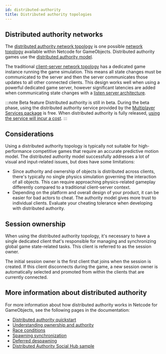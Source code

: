 ```yaml
---
id: distributed-authority
title: Distributed authority topologies
---
```


## Distributed authority networks

The [distributed authority network topology](network-topologies.md#distributed-authority) is one possible [network topology](network-topologies.md) available within Netcode for GameObjects. Distributed authority games use the [distributed authority model](authority.md#distributed-authority).

The traditional [client-server network topology](network-topologies.md/#client-server) has a dedicated game instance running the game simulation. This means all state changes must be communicated to the server and then the server communicates those updates to all other connected clients. This design works well when using a powerful dedicated game server, however significant latencies are added when communicating state changes with a [listen server architecture](../learn/listenserverhostarchitecture.md).

:::note Beta feature
Distributed authority is still in beta. During the beta phase, using the distributed authority service provided by the [Multiplayer Services package](https://docs.unity.com/ugs/en-us/manual/mps-sdk/manual) is free. When distributed authority is fully released, [using the service will incur a cost](https://unity.com/products/gaming-services/pricing).
:::


## Considerations

Using a distributed authority topology is typically not suitable for high-performance competitive games that require an accurate predictive motion model. The distributed authority model successfully addresses a lot of visual and input-related issues, but does have some limitations:

* Since authority and ownership of objects is distributed across clients, there's typically no single physics simulation governing the interaction of all objects. This can require approaching physics-related gameplay differently compared to a traditional client-server context.
* Depending on the platform and overall design of your product, it can be easier for bad actors to cheat. The authority model gives more trust to individual clients. Evaluate your cheating tolerance when developing with distributed authority.

## Session ownership

When using the distributed authority topology, it's necessary to have a single dedicated client that's responsible for managing and synchronizing global game state-related tasks. This client is referred to as the session owner.

The initial session owner is the first client that joins when the session is created. If this client disconnects during the game, a new session owner is automatically selected and promoted from within the clients that are currently connected.

## More information about distributed authority

For more information about how distributed authority works in Netcode for GameObjects, see the following pages in the documentation:

- [Distributed authority quickstart](../learn/distributed-authority-quick-start.md)
- [Understanding ownership and authority](../basics/ownership.md)
- [Race conditions](../basics/race-conditions.md)
- [Spawning synchronization](../basics/spawning-synchronization.md)
- [Deferred despawning](../basics/deferred-despawning.md)
- [Distributed Authority Social Hub sample](../learn/bitesize/bitesize-socialhub.md)
